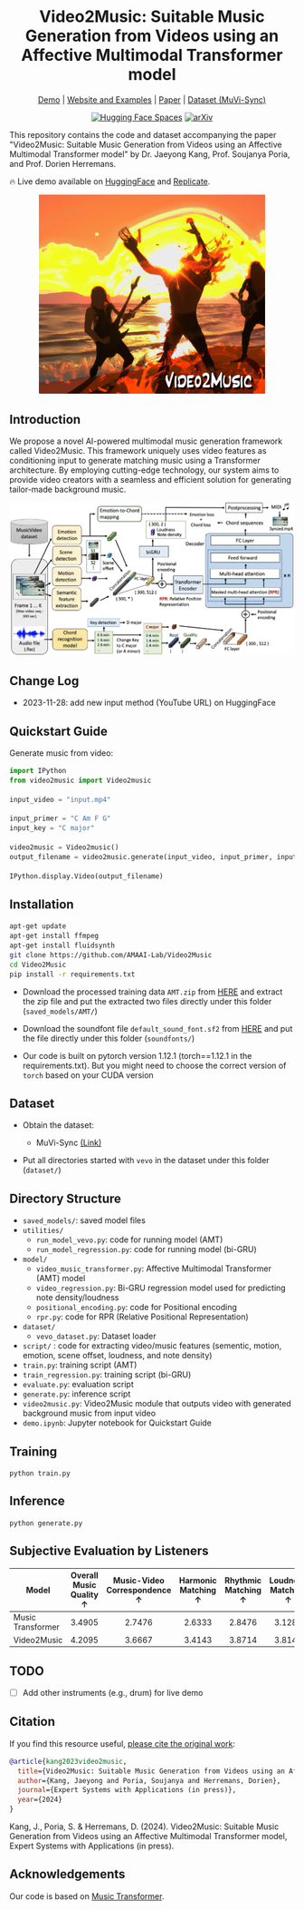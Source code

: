 <div align="center">

# Video2Music: Suitable Music Generation from Videos using an Affective Multimodal Transformer model

[Demo](https://huggingface.co/spaces/amaai-lab/video2music) | [Website and Examples](https://amaai-lab.github.io/Video2Music/) | [Paper](https://arxiv.org/abs/2311.00968) | [Dataset (MuVi-Sync)](https://zenodo.org/records/10057093)

[![Hugging Face Spaces](https://img.shields.io/badge/%F0%9F%A4%97%20Hugging%20Face-Spaces-blue)](https://huggingface.co/spaces/amaai-lab/video2music)  [![arXiv](https://img.shields.io/badge/arXiv-2311.00968-brightgreen.svg?style=flat-square)](https://arxiv.org/abs/2311.00968)

</div>

This repository contains the code and dataset accompanying the paper "Video2Music: Suitable Music Generation from Videos using an Affective Multimodal Transformer model" by Dr. Jaeyong Kang, Prof. Soujanya Poria, and Prof. Dorien Herremans.

🔥 Live demo available on [HuggingFace](https://huggingface.co/spaces/amaai-lab/video2music) and [Replicate](https://replicate.com/amaai-lab/video2music).

<div align="center">
  <img src="v2m.png" width="400"/>
</div>

## Introduction
We propose a novel AI-powered multimodal music generation framework called Video2Music. This framework uniquely uses video features as conditioning input to generate matching music using a Transformer architecture. By employing cutting-edge technology, our system aims to provide video creators with a seamless and efficient solution for generating tailor-made background music.

![](framework.png)


## Change Log
- 2023-11-28: add new input method (YouTube URL) on HuggingFace

## Quickstart Guide

Generate music from video:

```python
import IPython
from video2music import Video2music

input_video = "input.mp4"

input_primer = "C Am F G"
input_key = "C major"

video2music = Video2music()
output_filename = video2music.generate(input_video, input_primer, input_key)

IPython.display.Video(output_filename)
```

## Installation

```bash
apt-get update
apt-get install ffmpeg
apt-get install fluidsynth
git clone https://github.com/AMAAI-Lab/Video2Music
cd Video2Music
pip install -r requirements.txt
```

* Download the processed training data `AMT.zip` from [HERE](https://drive.google.com/file/d/1qpcBXF04pgdy9hqRexr0mTx7L9_CAFpt/view?usp=drive_link) and extract the zip file and put the extracted two files directly under this folder (`saved_models/AMT/`)

* Download the soundfont file `default_sound_font.sf2` from [HERE](https://drive.google.com/file/d/1B9qjgimW9h6Gg5k8PZNt_ArWwSMJ4WuJ/view?usp=drive_link) and put the file directly under this folder (`soundfonts/`)

* Our code is built on pytorch version 1.12.1 (torch==1.12.1 in the requirements.txt). But you might need to choose the correct version of `torch` based on your CUDA version

## Dataset

* Obtain the dataset:
  * MuVi-Sync [(Link)](https://zenodo.org/records/10057093)
 
* Put all directories started with `vevo` in the dataset under this folder (`dataset/`) 

## Directory Structure

* `saved_models/`: saved model files
* `utilities/`
  * `run_model_vevo.py`: code for running model (AMT)
  * `run_model_regression.py`: code for running model (bi-GRU)
* `model/`
  * `video_music_transformer.py`: Affective Multimodal Transformer (AMT) model 
  * `video_regression.py`: Bi-GRU regression model used for predicting note density/loudness
  * `positional_encoding.py`: code for Positional encoding
  * `rpr.py`: code for RPR (Relative Positional Representation)
* `dataset/`
  * `vevo_dataset.py`: Dataset loader
* `script/` : code for extracting video/music features (sementic, motion, emotion, scene offset, loudness, and note density)
* `train.py`: training script (AMT)
* `train_regression.py`: training script (bi-GRU)
* `evaluate.py`: evaluation script
* `generate.py`: inference script
* `video2music.py`: Video2Music module that outputs video with generated background music from input video
* `demo.ipynb`: Jupyter notebook for Quickstart Guide

## Training

  ```shell
  python train.py
  ```

## Inference

  ```shell
  python generate.py
  ```


## Subjective Evaluation by Listeners

| **Model** | **Overall Music Quality** ↑ | **Music-Video Correspondence** ↑ | **Harmonic Matching** ↑ | **Rhythmic Matching** ↑ | **Loudness Matching** ↑ |
|--------------------|:-----------:|:----------:|:----------:|:----------:|:----------:|
| Music Transformer  | 3.4905      | 2.7476     | 2.6333     | 2.8476     | 3.1286     |
| Video2Music        | 4.2095      | 3.6667     | 3.4143     | 3.8714     | 3.8143     |


## TODO

- [ ] Add other instruments (e.g., drum) for live demo

## Citation
If you find this resource useful, [please cite the original work](https://arxiv.org/abs/2311.00968):

```bibtex
@article{kang2023video2music,
  title={Video2Music: Suitable Music Generation from Videos using an Affective Multimodal Transformer model},
  author={Kang, Jaeyong and Poria, Soujanya and Herremans, Dorien},
  journal={Expert Systems with Applications (in press)},
  year={2024}
}
```

Kang, J., Poria, S. & Herremans, D. (2024). Video2Music: Suitable Music Generation from Videos using an Affective Multimodal Transformer model, Expert Systems with Applications (in press).


## Acknowledgements

Our code is based on [Music Transformer](https://github.com/gwinndr/MusicTransformer-Pytorch).


